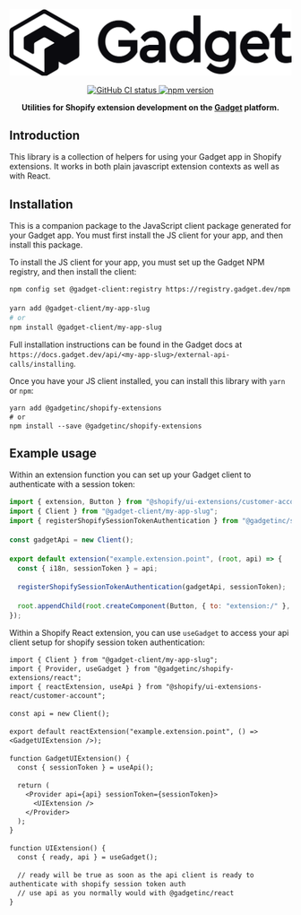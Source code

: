 <div align="center">
  <p>
    <img alt="Gadget logo" src="https://raw.githubusercontent.com/gadget-inc/js-clients/main/docs/assets/gadget-logo.png" />
  </p>
  <p>
    <a href="">
      <img alt="GitHub CI status" src="https://badgen.net/github/checks/gadget-inc/js-clients/main/test?label=CI" />
    </a>
    <a href="https://www.npmjs.com/package/@gadgetinc/react-shopify-app-bridge">
      <img alt="npm version" src="https://badgen.net/npm/dw/@gadgetinc/shopify-extensions?color=4148f2" />
    </a>
  </p>
  <p>
    <strong>
      Utilities for Shopify extension development on the <a href="https://gadget.dev">Gadget</a> platform.
    </strong>
  </p>
</div>

## Introduction

This library is a collection of helpers for using your Gadget app in Shopify extensions. It works in both plain javascript extension contexts as well as with React.

## Installation

This is a companion package to the JavaScript client package generated for your Gadget app. You must first install the JS client for your app, and then install this package.

To install the JS client for your app, you must set up the Gadget NPM registry, and then install the client:

```bash
npm config set @gadget-client:registry https://registry.gadget.dev/npm

yarn add @gadget-client/my-app-slug
# or
npm install @gadget-client/my-app-slug
```

Full installation instructions can be found in the Gadget docs at `https://docs.gadget.dev/api/<my-app-slug>/external-api-calls/installing`.

Once you have your JS client installed, you can install this library with `yarn` or `npm`:

```
yarn add @gadgetinc/shopify-extensions
# or
npm install --save @gadgetinc/shopify-extensions
```

## Example usage

Within an extension function you can set up your Gadget client to authenticate with a session token:

```javascript
import { extension, Button } from "@shopify/ui-extensions/customer-account";
import { Client } from "@gadget-client/my-app-slug";
import { registerShopifySessionTokenAuthentication } from "@gadgetinc/shopify-extensions";

const gadgetApi = new Client();

export default extension("example.extension.point", (root, api) => {
  const { i18n, sessionToken } = api;

  registerShopifySessionTokenAuthentication(gadgetApi, sessionToken);

  root.appendChild(root.createComponent(Button, { to: "extension:/" }, i18n.translate("menuItemButton")));
});
```

Within a Shopify React extension, you can use `useGadget` to access your api client setup for shopify session token authentication:

```tsx
import { Client } from "@gadget-client/my-app-slug";
import { Provider, useGadget } from "@gadgetinc/shopify-extensions/react";
import { reactExtension, useApi } from "@shopify/ui-extensions-react/customer-account";

const api = new Client();

export default reactExtension("example.extension.point", () => <GadgetUIExtension />);

function GadgetUIExtension() {
  const { sessionToken } = useApi();

  return (
    <Provider api={api} sessionToken={sessionToken}>
      <UIExtension />
    </Provider>
  );
}

function UIExtension() {
  const { ready, api } = useGadget();

  // ready will be true as soon as the api client is ready to authenticate with shopify session token auth
  // use api as you normally would with @gadgetinc/react
}
```
